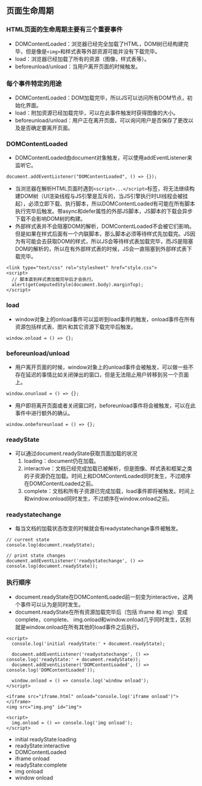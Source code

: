 ## 页面生命周期
### HTML页面的生命周期主要有三个重要事件
- DOMContentLoaded：浏览器已经完全加载了HTML，DOM树已经构建完毕，但是像是`<img>`和样式表等外部资源可能并没有下载完毕。
- load：浏览器已经加载了所有的资源（图像，样式表等）。
- beforeunload/unload：当用户离开页面的时候触发。
### 每个事件特定的用途
- DOMContentLoaded：DOM加载完毕，所以JS可以访问所有DOM节点，初始化界面。
- load：附加资源已经加载完毕，可以在此事件触发时获得图像的大小。
- beforeunload/unload：用户正在离开页面，可以询问用户是否保存了更改以及是否确定要离开页面。
### DOMContentLoaded
- DOMContentLoaded由document对象触发，可以使用addEventListener来监听它。
```
document.addEventListener("DOMContentLoaded", () => {});
```
- 当浏览器在解析HTML页面时遇到`<script>...</script>`标签，将无法继续构建DOM树（UI渲染线程与JS引擎是互斥的，当JS引擎执行时UI线程会被挂起），必须立即下载、执行脚本，所以DOMContentLoaded有可能在所有脚本执行完毕后触发。带async和defer属性的外部JS脚本，JS脚本的下载会异步下载不会影响DOM树的构建。
- 外部样式表并不会阻塞DOM的解析，DOMContentLoaded不会被它们影响。但是如果在样式后面有一个内联脚本，那么脚本必须等待样式先加载完。JS因为有可能会去获取DOM的样式，所以JS会等待样式表加载完毕，而JS是阻塞DOM的解析的，所以在有外部样式表的时候，JS会一直阻塞到外部样式表下载完毕。
```
<link type="text/css" rel="stylesheet" href="style.css">
<script>
  // 脚本直到样式表加载完毕后才会执行。
  alert(getComputedStyle(document.body).marginTop);
</script>
```
### load
- window对象上的onload事件可以监听到load事件的触发，onload事件在所有资源包括样式表、图片和其它资源下载完毕后触发。
```
window.onload = () => {};
```
### beforeunload/unload
- 用户离开页面的时候，window对象上的unload事件会被触发，可以做一些不存在延迟的事情比如关闭弹出的窗口，但是无法阻止用户转移到另一个页面上。
```
window.onunload = () => {};
```
- 用户即将离开页面或者关闭窗口时，beforeunload事件将会被触发，可以在此事件中进行额外的确认。
```
window.onbeforeunload = () => {};
```
### readyState
- 可以通过document.readyState获取页面加载的状况
  1. loading：document仍在加载。
  2. interactive：文档已经完成加载已被解析，但是图像、样式表和框架之类的子资源仍在加载。时间上和DOMContentLoaded同时发生，不过顺序在DOMContentLoaded之前。
  3. complete：文档和所有子资源已完成加载，load事件即将被触发。时间上和window.onload同时发生，不过顺序在window.onload之前。
### readystatechange
- 每当文档的加载状态改变的时候就会有readystatechange事件被触发。
```
// current state
console.log(document.readyState);

// print state changes
document.addEventListener('readystatechange', () => console.log(document.readyState));
```
### 执行顺序
- document.readyState在DOMContentLoaded前一刻变为interactive，这两个事件可以认为是同时发生。
- document.readyState在所有资源加载完毕后（包括 iframe 和 img）变成complete，complete、 img.onload和window.onload几乎同时发生，区别就是window.onload在所有其他的load事件之后执行。
```
<script>
  console.log('initial readyState:' + document.readyState);

  document.addEventListener('readystatechange', () => console.log('readyState:' + document.readyState));
  document.addEventListener('DOMContentLoaded', () => console.log('DOMContentLoaded'));

  window.onload = () => console.log('window onload');
</script>

<iframe src="iframe.html" οnlοad="console.log('iframe onload')"></iframe>
<img src="img.png" id="img">

<script>
  img.onload = () => console.log('img onload');
</script>
```
- initial readyState:loading
- readyState:interactive
- DOMContentLoaded
- iframe onload
- readyState:complete
- img onload
- window onload

